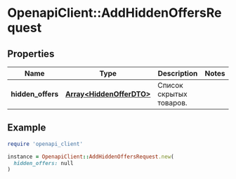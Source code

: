 # OpenapiClient::AddHiddenOffersRequest

## Properties

| Name | Type | Description | Notes |
| ---- | ---- | ----------- | ----- |
| **hidden_offers** | [**Array&lt;HiddenOfferDTO&gt;**](HiddenOfferDTO.md) | Список скрытых товаров.  |  |

## Example

```ruby
require 'openapi_client'

instance = OpenapiClient::AddHiddenOffersRequest.new(
  hidden_offers: null
)
```

